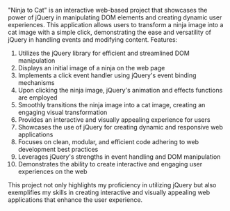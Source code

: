 "Ninja to Cat" is an interactive web-based project that showcases the power of jQuery in manipulating DOM elements and creating dynamic user experiences. This application allows users to transform a ninja image into a cat image with a simple click, demonstrating the ease and versatility of jQuery in handling events and modifying content.
Features:

1. Utilizes the jQuery library for efficient and streamlined DOM manipulation
2. Displays an initial image of a ninja on the web page
3. Implements a click event handler using jQuery's event binding mechanisms
4. Upon clicking the ninja image, jQuery's animation and effects functions are employed
5. Smoothly transitions the ninja image into a cat image, creating an engaging visual transformation
6. Provides an interactive and visually appealing experience for users
7. Showcases the use of jQuery for creating dynamic and responsive web applications
8. Focuses on clean, modular, and efficient code adhering to web development best practices
9. Leverages jQuery's strengths in event handling and DOM manipulation
10. Demonstrates the ability to create interactive and engaging user experiences on the web

This project not only highlights my proficiency in utilizing jQuery but also exemplifies my skills in creating interactive and visually appealing web applications that enhance the user experience.